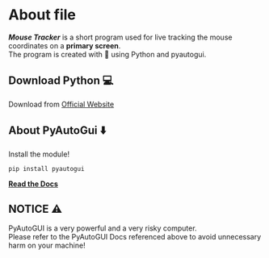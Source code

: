 
# About file
***Mouse Tracker*** is a short program used for live tracking the mouse coordinates on a **primary screen**.\
The program is created with 💜 using Python and pyautogui.

## Download Python 💻
Download from [Official Website](https://www.python.org/downloads/%20)

## About PyAutoGui ⬇️
Install the module!
```
pip install pyautogui
```
[**Read the Docs**](https://buildmedia.readthedocs.org/media/pdf/pyautogui/latest/pyautogui.pdf#:~:text=PyAutoGUI%20Documentation%20PyAutoGUI%20lets%20your%20Python%20scripts%20control,To%20install%20with%20pip%2C%20run%3A%20pip%20install%20pyautogui)
 
 
 ## NOTICE ⚠️
 PyAutoGUI is a very powerful and a very risky computer. \
 Please refer to the PyAutoGUI Docs referenced above to avoid unnecessary harm on your machine! 
